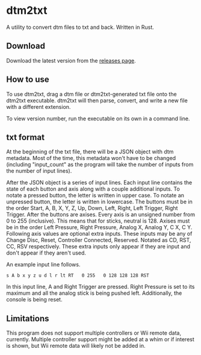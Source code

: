 # dtm2txt
A utility to convert dtm files to txt and back. Written in Rust.

## Download
Download the latest version from the
[releases page](https://github.com/Isaac-Lozano/dtm2txt/releases).

## How to use
To use dtm2txt, drag a dtm file or dtm2txt-generated txt file onto the dtm2txt
executable. dtm2txt will then parse, convert, and write a new file with a
different extension.

To view version number, run the executable on its own in a command line.

## txt format
At the beginning of the txt file, there will be a JSON object with dtm
metadata. Most of the time, this metadata won't have to be changed (including
"input_count" as the program will take the number of inputs from the number
of input lines).

After the JSON object is a series of input lines. Each input line contains the
state of each button and axis along with a couple additional inputs. To notate
a pressed button, the letter is written in upper case. To notate an unpressed
button, the letter is written in lowercase. The buttons must be in the order
Start, A, B, X, Y, Z, Up, Down, Left, Right, Left Trigger, Right Trigger.
After the buttons are axises. Every axis is an unsigned number from 0 to 255
(inclusive). This means that for sticks, neutral is 128. Axises must be in the
order Left Pressure, Right Pressure, Analog X, Analog Y, C X, C Y. Following
axis values are optional extra inputs. These inputs may be any of Change Disc,
Reset, Controller Connected, Reserved. Notated as CD, RST, CC, RSV
respectively. These extra inputs only appear if they are input and don't
appear if they aren't used.

An example input line follows.

```
s A b x y z u d l r lt RT   0 255   0 128 128 128 RST
```

In this input line, A and Right Trigger are pressed. Right Pressure is set to
its maximum and all the analog stick is being pushed left. Additionally, the
console is being reset.

## Limitations
This program does not support multiple controllers or Wii remote data,
currently. Multiple controller support might be added at a whim or if interest
is shown, but Wii remote data will likely not be added in.